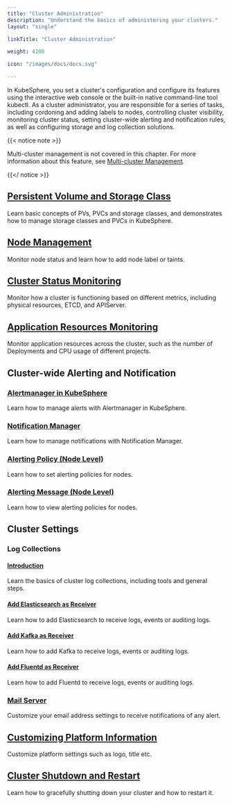 ```yaml
---
title: "Cluster Administration"
description: "Understand the basics of administering your clusters."
layout: "single"

linkTitle: "Cluster Administration"

weight: 4100

icon: "/images/docs/docs.svg"

---
```


In KubeSphere, you set a cluster's configuration and configure its features using the interactive web console or the built-in native command-line tool kubectl. As a cluster administrator, you are responsible for a series of tasks, including cordoning and adding labels to nodes, controlling cluster visibility, monitoring cluster status, setting cluster-wide alerting and notification rules, as well as configuring storage and log collection solutions.

{{< notice note >}}

Multi-cluster management is not covered in this chapter. For more information about this feature, see [Multi-cluster Management](../multicluster-management/).

{{</ notice >}}

## [Persistent Volume and Storage Class](../cluster-administration/persistent-volume-and-storage-class/)

Learn basic concepts of PVs, PVCs and storage classes, and demonstrates how to manage storage classes and PVCs in KubeSphere.

## [Node Management](../cluster-administration/nodes/)

Monitor node status and learn how to add node label or taints.

## [Cluster Status Monitoring](../cluster-administration/cluster-status-monitoring/)

Monitor how a cluster is functioning based on different metrics, including physical resources, ETCD, and APIServer.

## [Application Resources Monitoring](../cluster-administration/application-resources-monitoring/)

Monitor application resources across the cluster, such as the number of Deployments and CPU usage of different projects.

## Cluster-wide Alerting and Notification

### [Alertmanager in KubeSphere](../cluster-administration/cluster-wide-alerting-and-notification/alertmanager/)

Learn how to manage alerts with Alertmanager in KubeSphere.

### [Notification Manager](../cluster-administration/cluster-wide-alerting-and-notification/notification-manager/)

Learn how to manage notifications with Notification Manager.

### [Alerting Policy (Node Level)](../cluster-administration/cluster-wide-alerting-and-notification/alerting-policy/)

Learn how to set alerting policies for nodes.

### [Alerting Message (Node Level)](../cluster-administration/cluster-wide-alerting-and-notification/alerting-message/)

Learn how to view alerting policies for nodes.

## Cluster Settings

### Log Collections

#### [Introduction](../cluster-administration/cluster-settings/log-collections/introduction/)

Learn the basics of cluster log collections, including tools and general steps.

#### [Add Elasticsearch as Receiver](../cluster-administration/cluster-settings/log-collections/add-es-as-receiver/)

Learn how to add Elasticsearch to receive logs, events or auditing logs.

#### [Add Kafka as Receiver](../cluster-administration/cluster-settings/log-collections/add-kafka-as-receiver/)

Learn how to add Kafka to receive logs, events or auditing logs.

#### [Add Fluentd as Receiver](../cluster-administration/cluster-settings/log-collections/add-fluentd-as-receiver/)

Learn how to add Fluentd to receive logs, events or auditing logs.

### [Mail Server](../cluster-administration/cluster-settings/mail-server/)

Customize your email address settings to receive notifications of any alert.

## [Customizing Platform Information](../cluster-administration/platform-settings/customize-basic-information/)

Customize platform settings such as logo, title etc.

## [Cluster Shutdown and Restart](../cluster-administration/shuting-down-and-restart-cluster-cracefully/)

Learn how to gracefully shutting down your cluster and how to restart it.
